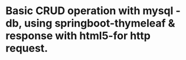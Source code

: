 
# Basic CRUD operation with mysql -db, using springboot-thymeleaf & response with html5-for http request.


